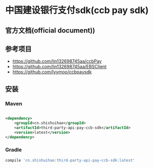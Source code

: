 # 中国建设银行支付sdk(ccb pay sdk)

## 官方文档(official document))

## 参考项目

-   https://github.com/lin132698745aa/ccbPay
-   https://github.com/lin132698745aa/EBSClient
-   https://github.com/lyymoo/ccbpaysdk

## 安装

### Maven

```xml

<dependency>
    <groupId>cn.shishuihao</groupId>
    <artifactId>third-party-api-pay-ccb-sdk</artifactId>
    <version>latest</version>
</dependency>
```

### Gradle

```groovy
compile 'cn.shishuihao:third-party-api-pay-ccb-sdk:latest'
```
